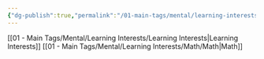 ```yaml
---
{"dg-publish":true,"permalink":"/01-main-tags/mental/learning-interests/cs/cs/"}
---
```


[[01 - Main Tags/Mental/Learning Interests/Learning Interests\|Learning Interests]]
[[01 - Main Tags/Mental/Learning Interests/Math/Math\|Math]]
